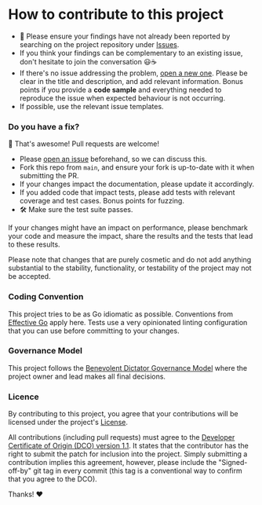 # How to contribute to this project

* 🔎 Please ensure your findings have not already been reported by searching on the project repository under [Issues](https://github.com/0xBridge/ecc).
* If you think your findings can be complementary to an existing issue, don't hesitate to join the conversation 😃☕
* If there's no issue addressing the problem, [open a new one](https://github.com/0xBridge/ecc/issues/new). Please be clear in the title and description, and add relevant information. Bonus points if you provide a **code sample** and everything needed to reproduce the issue when expected behaviour is not occurring.
* If possible, use the relevant issue templates.

### Do you have a fix?

🎉 That's awesome! Pull requests are welcome!

* Please [open an issue](https://github.com/0xBridge/ecc) beforehand, so we can discuss this.
* Fork this repo from `main`, and ensure your fork is up-to-date with it when submitting the PR.
* If your changes impact the documentation, please update it accordingly.
* If you added code that impact tests, please add tests with relevant coverage and test cases. Bonus points for fuzzing.
* 🛠️ Make sure the test suite passes.

If your changes might have an impact on performance, please benchmark your code and measure the impact, share the results and the tests that lead to these results.

Please note that changes that are purely cosmetic and do not add anything substantial to the stability, functionality, or testability of the project may not be accepted.

### Coding Convention

This project tries to be as Go idiomatic as possible. Conventions from [Effective Go](https://golang.org/doc/effective_go) apply here. Tests use a very opinionated linting configuration that you can use before committing to your changes.

### Governance Model

This project follows the [Benevolent Dictator Governance Model](http://oss-watch.ac.uk/resources/benevolentdictatorgovernancemodel) where the project owner and lead makes all final decisions.

### Licence

By contributing to this project, you agree that your contributions will be licensed under the project's [License](https://github.com/0xBridge/ecc/blob/main/LICENSE).

All contributions (including pull requests) must agree to the [Developer Certificate of Origin (DCO) version 1.1](https://developercertificate.org). It states that the contributor has the right to submit the patch for inclusion into the project. Simply submitting a contribution implies this agreement, however, please include the "Signed-off-by" git tag in every commit (this tag is a conventional way to confirm that you agree to the DCO).

Thanks! :heart: